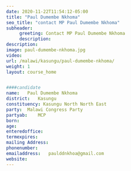 ```yaml
---
date: 2020-11-22T11:54:12-05:00
title: "Paul Dumembe Nkhoma"
seo_title: "contact MP Paul Dumembe Nkhoma"
subheader:
     greeting: Contact MP Paul Dumembe Nkhoma
     description: 
description: 
image: paul-dumembe-nkhoma.jpg
video: 
url: /malawi/kasungu/paul-dumembe-nkhoma/
weight: 1
layout: course_home


####candidate
name:	Paul Dumembe Nkhoma
district:	Kasungu
constituency: Kasungu North North East
party:	Malawi Congress Party
partyab:	MCP
born:
age: 
enteredoffice:	
termexpires:	
mailing Address:
phonenumber:	
emailaddress:	paulddnkhoa@gmail.com
website:	
---
```



